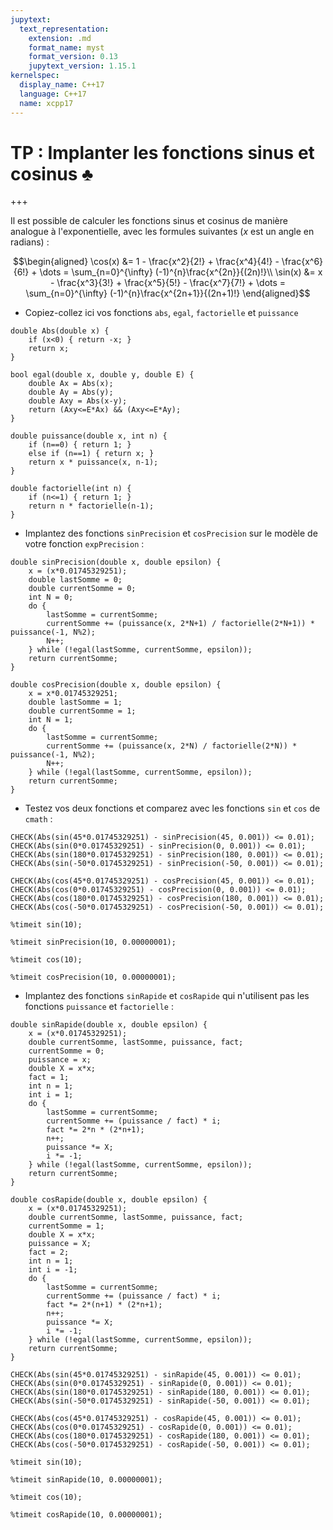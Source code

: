 ```yaml
---
jupytext:
  text_representation:
    extension: .md
    format_name: myst
    format_version: 0.13
    jupytext_version: 1.15.1
kernelspec:
  display_name: C++17
  language: C++17
  name: xcpp17
---
```


# TP : Implanter les fonctions sinus et cosinus ♣

+++

Il est possible de calculer les fonctions sinus et cosinus de manière
analogue à l'exponentielle, avec les formules suivantes ($x$ est un
angle en radians) :

$$\begin{aligned}
    \cos(x) &= 1 - \frac{x^2}{2!} + \frac{x^4}{4!} - \frac{x^6}{6!} + \dots = \sum_{n=0}^{\infty} (-1)^{n}\frac{x^{2n}}{(2n)!}\\
    \sin(x) &= x - \frac{x^3}{3!} + \frac{x^5}{5!} - \frac{x^7}{7!} + \dots = \sum_{n=0}^{\infty} (-1)^{n}\frac{x^{2n+1}}{(2n+1)!}
  \end{aligned}$$

-   Copiez-collez ici vos fonctions `abs`, `egal`, `factorielle` et `puissance`

```{code-cell}
double Abs(double x) {
    if (x<0) { return -x; }
    return x;
}
```

```{code-cell}
bool egal(double x, double y, double E) {
    double Ax = Abs(x);
    double Ay = Abs(y);
    double Axy = Abs(x-y);
    return (Axy<=E*Ax) && (Axy<=E*Ay);
}
```

```{code-cell}
double puissance(double x, int n) {
    if (n==0) { return 1; }
    else if (n==1) { return x; }
    return x * puissance(x, n-1);
}
```

```{code-cell}
double factorielle(int n) {
    if (n<=1) { return 1; }
    return n * factorielle(n-1);
}
```

-   Implantez des fonctions `sinPrecision` et `cosPrecision` sur le
    modèle de votre fonction `expPrecision` :

```{code-cell}
double sinPrecision(double x, double epsilon) {
    x = (x*0.01745329251);
    double lastSomme = 0;
    double currentSomme = 0;
    int N = 0;
    do {
        lastSomme = currentSomme;
        currentSomme += (puissance(x, 2*N+1) / factorielle(2*N+1)) * puissance(-1, N%2);
        N++;
    } while (!egal(lastSomme, currentSomme, epsilon));
    return currentSomme;
}
```

```{code-cell}
double cosPrecision(double x, double epsilon) {
    x = x*0.01745329251;
    double lastSomme = 1;
    double currentSomme = 1;
    int N = 1;
    do {
        lastSomme = currentSomme;
        currentSomme += (puissance(x, 2*N) / factorielle(2*N)) * puissance(-1, N%2);
        N++;
    } while (!egal(lastSomme, currentSomme, epsilon));
    return currentSomme;
}
```

-   Testez vos deux fonctions et comparez avec les fonctions `sin` et
    `cos` de `cmath` :

```{code-cell}
CHECK(Abs(sin(45*0.01745329251) - sinPrecision(45, 0.001)) <= 0.01);
CHECK(Abs(sin(0*0.01745329251) - sinPrecision(0, 0.001)) <= 0.01);
CHECK(Abs(sin(180*0.01745329251) - sinPrecision(180, 0.001)) <= 0.01);
CHECK(Abs(sin(-50*0.01745329251) - sinPrecision(-50, 0.001)) <= 0.01);

CHECK(Abs(cos(45*0.01745329251) - cosPrecision(45, 0.001)) <= 0.01);
CHECK(Abs(cos(0*0.01745329251) - cosPrecision(0, 0.001)) <= 0.01);
CHECK(Abs(cos(180*0.01745329251) - cosPrecision(180, 0.001)) <= 0.01);
CHECK(Abs(cos(-50*0.01745329251) - cosPrecision(-50, 0.001)) <= 0.01);
```

```{code-cell}
%timeit sin(10);
```

```{code-cell}
%timeit sinPrecision(10, 0.00000001);
```

```{code-cell}
%timeit cos(10);
```

```{code-cell}
%timeit cosPrecision(10, 0.00000001);
```

-   Implantez des fonctions `sinRapide` et `cosRapide` qui n'utilisent
    pas les fonctions `puissance` et `factorielle` :

```{code-cell}
double sinRapide(double x, double epsilon) {
    x = (x*0.01745329251);
    double currentSomme, lastSomme, puissance, fact;
    currentSomme = 0;
    puissance = x;
    double X = x*x;
    fact = 1;
    int n = 1;
    int i = 1;
    do {
        lastSomme = currentSomme;
        currentSomme += (puissance / fact) * i;
        fact *= 2*n * (2*n+1);
        n++;
        puissance *= X;
        i *= -1;
    } while (!egal(lastSomme, currentSomme, epsilon));
    return currentSomme;
}
```

```{code-cell}
double cosRapide(double x, double epsilon) {
    x = (x*0.01745329251);
    double currentSomme, lastSomme, puissance, fact;
    currentSomme = 1;
    double X = x*x;
    puissance = X;
    fact = 2;
    int n = 1;
    int i = -1;
    do {
        lastSomme = currentSomme;
        currentSomme += (puissance / fact) * i;
        fact *= 2*(n+1) * (2*n+1);
        n++;
        puissance *= X;
        i *= -1;
    } while (!egal(lastSomme, currentSomme, epsilon));
    return currentSomme;
}
```

```{code-cell}
CHECK(Abs(sin(45*0.01745329251) - sinRapide(45, 0.001)) <= 0.01);
CHECK(Abs(sin(0*0.01745329251) - sinRapide(0, 0.001)) <= 0.01);
CHECK(Abs(sin(180*0.01745329251) - sinRapide(180, 0.001)) <= 0.01);
CHECK(Abs(sin(-50*0.01745329251) - sinRapide(-50, 0.001)) <= 0.01);

CHECK(Abs(cos(45*0.01745329251) - cosRapide(45, 0.001)) <= 0.01);
CHECK(Abs(cos(0*0.01745329251) - cosRapide(0, 0.001)) <= 0.01);
CHECK(Abs(cos(180*0.01745329251) - cosRapide(180, 0.001)) <= 0.01);
CHECK(Abs(cos(-50*0.01745329251) - cosRapide(-50, 0.001)) <= 0.01);
```

```{code-cell}
%timeit sin(10);
```

```{code-cell}
%timeit sinRapide(10, 0.00000001);
```

```{code-cell}
%timeit cos(10);
```

```{code-cell}
%timeit cosRapide(10, 0.00000001);
```

```{code-cell}

```
